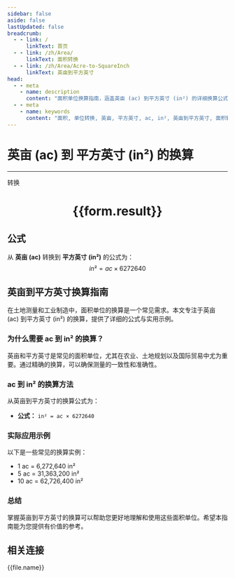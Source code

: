 ```yaml
---
sidebar: false
aside: false
lastUpdated: false
breadcrumb:
  - - link: /
      linkText: 首页
  - - link: /zh/Area/
      linkText: 面积转换
  - - link: /zh/Area/Acre-to-SquareInch
      linkText: 英亩到平方英寸
head:
  - - meta
    - name: description
      content: "面积单位换算指南，涵盖英亩 (ac) 到平方英寸 (in²) 的详细换算公式与说明。"
  - - meta
    - name: keywords
      content: "面积, 单位转换, 英亩, 平方英寸, ac, in², 英亩到平方英寸, 面积转换指南"
---
```

# 英亩 (ac) 到 平方英寸 (in²) 的换算
---
<script setup>
import { onMounted, reactive, inject, ref } from 'vue'
import { NButton, NForm, NFormItem, NInput, NInputNumber, NSelect, NCard, useMessage,NGrid ,NGi } from 'naive-ui'
import { defineClientComponent } from 'vitepress'
import { Area } from '../../files';

const convert = inject('convert')

const form = reactive({
  number: null,
  result: '',
})

const convertHandler = () => {
  if (form.number !== null && !isNaN(form.number)) {
    const convertedValue = parseFloat(form.number) * 6272640
    form.result = `${form.number}ac = ${convertedValue.toFixed(2)}in²`
  } else {
    form.result = '请输入有效的数值。'
  }
}
</script>

<n-form size="large" :model="form">
  <n-form-item label="英亩 (ac)">
    <n-input-number v-model:value="form.number" placeholder="输入英亩" style="width: 100%" />
  </n-form-item>
  <n-form-item>
    <n-button type="primary" @click="convertHandler" block>转换</n-button>
  </n-form-item>
</n-form>

<n-card  embedded :bordered="false" hoverable>
  <div  style="text-align:center">
    <h1>{{form.result}}</h1>
  </div>
</n-card>

## 公式

从 **英亩 (ac)** 转换到 **平方英寸 (in²)** 的公式为：
$$ in² = ac \times 6272640 $$

## 英亩到平方英寸换算指南

在土地测量和工业制造中，面积单位的换算是一个常见需求。本文专注于英亩 (ac) 到平方英寸 (in²) 的换算，提供了详细的公式与实用示例。

### 为什么需要 ac 到 in² 的换算？

英亩和平方英寸是常见的面积单位，尤其在农业、土地规划以及国际贸易中尤为重要。通过精确的换算，可以确保测量的一致性和准确性。

### ac 到 in² 的换算方法

从英亩到平方英寸的换算公式为：

- **公式：** `in² = ac × 6272640`

### 实际应用示例

以下是一些常见的换算实例：

- 1 ac = 6,272,640 in²
- 5 ac = 31,363,200 in²
- 10 ac = 62,726,400 in²

### 总结

掌握英亩到平方英寸的换算可以帮助您更好地理解和使用这些面积单位。希望本指南能为您提供有价值的参考。

## 相关连接
<n-grid x-gap="12" :cols="4">
  <n-gi v-for="(file, index) in Area" :key="index">
    <n-button
      text
      tag="a"
      :href="file.path"
      type="primary"
    >
      {{file.name}}
    </n-button>
  </n-gi>
</n-grid>